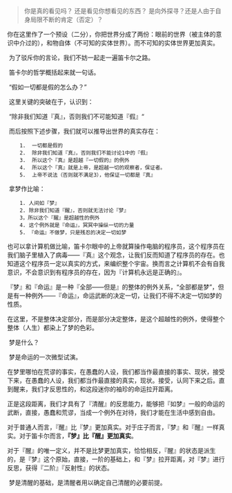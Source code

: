 > 你是真的看见吗？ 还是看见你想看见的东西？ 是向外探寻？还是人由于自身局限不断的肯定（否定）？

​	你在这里作了一个预设（二分），你把世界分成了两份：眼前的世界（被主体的意识中介过的），和物自体（不可知的实体世界）。而不可知的实体世界更加真实。

​	为了驳斥你的言论，我们不妨一起走一遍笛卡尔之路。

​	笛卡尔的哲学概括起来就一句话。

​	“假如一切都是假的怎么办？”

​	这里关键的突破在于，认识到：

​	“除非我们知道『真』，否则我们不可能知道『假』“

​	而后按照下述步骤，我们就可以推导出世界的真实存在：

```shell
 	1.	一切都是假的
 	2.	除非我们知道『真』，否则我们不能讨论1中的『假』
 	3.	所以这个『真』是超越『一切假的』的例外
 	4.	所以这个『真』就是上帝，是超越一切的观察者，保证者。
 	5.	上帝不说法（否则就不满足3），他保证一切都是『真』
```

​	拿梦作比喻：

```shell
	1. 人间如『梦』
    2. 除非我们知道『醒』，否则就无法讨论『梦』
    3，所以这个『醒』是超越性的例外
    4. 这个例外就是『命运』，冥冥中操纵一切的力量
    5. 『命运』不做梦，只是残忍的决定一切如梦
```

​	也可以拿计算机做比喻，笛卡尔眼中的上帝就算操作电脑的程序员，这个程序员在我们脑子里植入了病毒——『真』这个观念，让我们反而知道了程序员的存在。也知道这个程序员一定以真实的方式，来编织整个宇宙。换而言之计算机不会有自我意识，不会意识到有程序员的存在，因为『计算机永远是正确的』。

​	『梦』和『命运』是一种『全部——但是』的整体的例外关系，“全部都是梦”，但是有一种例外——『命运』，命运武断的决定一切，让我们不得不决定一切如梦的性质。

​	在这里，不是整体决定部分，而是部分决定整体，是这个超越性的例外，使得整个整体（人生）都染上了梦的色彩。

​	梦是什么？

​	梦是命运的一次微型试演。

​	在梦里哪怕在荒谬的事实，在愚蠢的人设，我们都当作最直接的事实、现状，接受下来，在愚蠢的人设，我们都当作最直接的真实，现状。接受，认同下来之后。直到醒来，我们才反思性的，和这段迷你的袖珍的命运拉开距离。

​	正是这段距离，我们才具有了『清醒』的反思能力，能够把『如梦』一般的命运的武断，直接，愚蠢和荒谬，当成一个例外在对待，我们才能在生活中感到自由。

​	对于普通人而言，『醒』比『梦』更加真实。对于庄子而言，『梦』和『醒』一样真实。对于笛卡尔而言，**『梦』比『醒』更加真实**。

​	对于『醒』的唯一定义，并不是比梦更加真实，恰恰相反，『醒』的状态是派生的，是『梦』这个原始，直接，一阶的基础上，和『梦』拉开距离，对『梦』进行反思，获得『二阶』『反射性』的状态。

​	梦是清醒的基础，是清醒者用以确定自己清醒的必要前提。

​	
